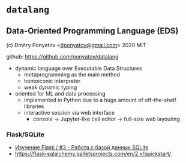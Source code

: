 #  `datalang`
## Data-Oriented Programming Language (EDS)

(c) Dmitry Ponyatov <<dponyatov@gmail.com>> 2020 MIT

github: https://github.com/ponyatov/datalang


* dynamic language over Executable Data Structures
    * metaprogramming as the main method
    * homoiconic interpreter
    * weak dynamic typing
* oriented for ML and data processing
    * implemented in Python due to a huge amount of off-the-shelf libraries
    * interactive session via web interface
        * console -> Jupyter-like cell editor -> full-size web layouting

### Flask/SQLite

* [Изучение Flask / #3 - Работа с базой данных SQLite](https://www.youtube.com/watch?v=G-si1WbtNeM)
* https://flask-sqlalchemy.palletsprojects.com/en/2.x/quickstart/

